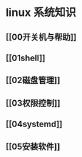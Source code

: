 # linux 系统知识

## [[00开关机与帮助]]

## [[01shell]]

## [[02磁盘管理]]

## [[03权限控制]]

## [[04systemd]]

## [[05安装软件]]
